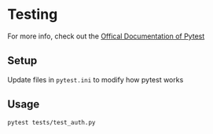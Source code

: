 # Testing

For more info, check out the [Offical Documentation of Pytest](https://docs.pytest.org/en/latest/logging.html)

## Setup

Update files in `pytest.ini` to modify how pytest works

## Usage

```
pytest tests/test_auth.py
```